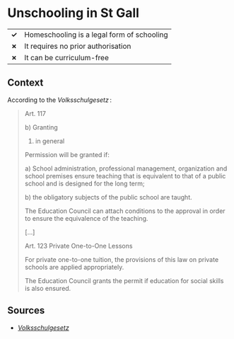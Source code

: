 # Unschooling in St Gall
| | |
|-|-|
| __✓__ | Homeschooling is a legal form of schooling |
| __✗__ | It requires no prior authorisation |
| __✗__ | It can be curriculum-free |

## Context

According to the _Volksschulgesetz_ :
> Art. 117
> 
> b) Granting
> 
> 1. in general
> 
> Permission will be granted if:
>
> a)	School administration, professional management, organization and school premises ensure teaching that is equivalent to that of a public
> school and is designed for the long term;
> 
> b)	the obligatory subjects of the public school are taught.
>
> The Education Council can attach conditions to the approval in order to ensure the equivalence of the teaching.
> 
> […]
> 
> Art. 123
> Private One-to-One Lessons
>
> For private one-to-one tuition, the provisions of this law on private schools are applied appropriately.
>
> The Education Council grants the permit if education for social skills is also ensured.

## Sources

* [_Volksschulgesetz_](https://www.gesetzessammlung.sg.ch/app/de/texts_of_law/213.1)
